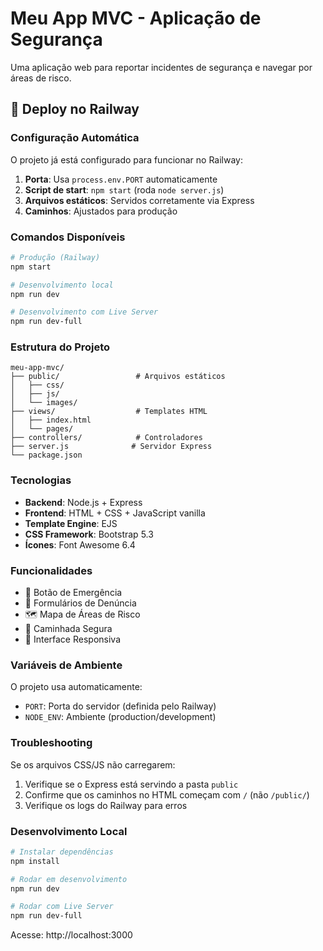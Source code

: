 # Meu App MVC - Aplicação de Segurança

Uma aplicação web para reportar incidentes de segurança e navegar por áreas de risco.

## 🚀 Deploy no Railway

### Configuração Automática
O projeto já está configurado para funcionar no Railway:

1. **Porta**: Usa `process.env.PORT` automaticamente
2. **Script de start**: `npm start` (roda `node server.js`)
3. **Arquivos estáticos**: Servidos corretamente via Express
4. **Caminhos**: Ajustados para produção

### Comandos Disponíveis

```bash
# Produção (Railway)
npm start

# Desenvolvimento local
npm run dev

# Desenvolvimento com Live Server
npm run dev-full
```

### Estrutura do Projeto

```
meu-app-mvc/
├── public/                 # Arquivos estáticos
│   ├── css/
│   ├── js/
│   └── images/
├── views/                  # Templates HTML
│   ├── index.html
│   └── pages/
├── controllers/            # Controladores
├── server.js              # Servidor Express
└── package.json
```

### Tecnologias

- **Backend**: Node.js + Express
- **Frontend**: HTML + CSS + JavaScript vanilla
- **Template Engine**: EJS
- **CSS Framework**: Bootstrap 5.3
- **Ícones**: Font Awesome 6.4

### Funcionalidades

- 🚨 Botão de Emergência
- 📝 Formulários de Denúncia
- 🗺️ Mapa de Áreas de Risco
- 🚶 Caminhada Segura
- 📱 Interface Responsiva

### Variáveis de Ambiente

O projeto usa automaticamente:
- `PORT`: Porta do servidor (definida pelo Railway)
- `NODE_ENV`: Ambiente (production/development)

### Troubleshooting

Se os arquivos CSS/JS não carregarem:
1. Verifique se o Express está servindo a pasta `public`
2. Confirme que os caminhos no HTML começam com `/` (não `/public/`)
3. Verifique os logs do Railway para erros

### Desenvolvimento Local

```bash
# Instalar dependências
npm install

# Rodar em desenvolvimento
npm run dev

# Rodar com Live Server
npm run dev-full
```

Acesse: http://localhost:3000 